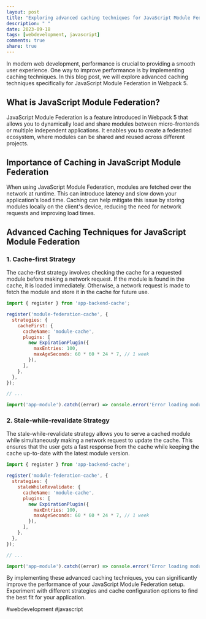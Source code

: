 ```yaml
---
layout: post
title: "Exploring advanced caching techniques for JavaScript Module Federation in Webpack 5"
description: " "
date: 2023-09-18
tags: [webdevelopment, javascript]
comments: true
share: true
---
```


In modern web development, performance is crucial to providing a smooth user experience. One way to improve performance is by implementing caching techniques. In this blog post, we will explore advanced caching techniques specifically for JavaScript Module Federation in Webpack 5.

## What is JavaScript Module Federation?

JavaScript Module Federation is a feature introduced in Webpack 5 that allows you to dynamically load and share modules between micro-frontends or multiple independent applications. It enables you to create a federated ecosystem, where modules can be shared and reused across different projects.

## Importance of Caching in JavaScript Module Federation

When using JavaScript Module Federation, modules are fetched over the network at runtime. This can introduce latency and slow down your application's load time. Caching can help mitigate this issue by storing modules locally on the client's device, reducing the need for network requests and improving load times.

## Advanced Caching Techniques for JavaScript Module Federation

### 1. Cache-first Strategy

The cache-first strategy involves checking the cache for a requested module before making a network request. If the module is found in the cache, it is loaded immediately. Otherwise, a network request is made to fetch the module and store it in the cache for future use.

```javascript
import { register } from 'app-backend-cache';

register('module-federation-cache', {
  strategies: {
    cacheFirst: {
      cacheName: 'module-cache',
      plugins: [
        new ExpirationPlugin({
          maxEntries: 100,
          maxAgeSeconds: 60 * 60 * 24 * 7, // 1 week
        }),
      ],
    },
  },
});

// ...

import('app-module').catch((error) => console.error('Error loading module:', error));
```

### 2. Stale-while-revalidate Strategy

The stale-while-revalidate strategy allows you to serve a cached module while simultaneously making a network request to update the cache. This ensures that the user gets a fast response from the cache while keeping the cache up-to-date with the latest module version.

```javascript
import { register } from 'app-backend-cache';

register('module-federation-cache', {
  strategies: {
    staleWhileRevalidate: {
      cacheName: 'module-cache',
      plugins: [
        new ExpirationPlugin({
          maxEntries: 100,
          maxAgeSeconds: 60 * 60 * 24 * 7, // 1 week
        }),
      ],
    },
  },
});

// ...

import('app-module').catch((error) => console.error('Error loading module:', error));
```

By implementing these advanced caching techniques, you can significantly improve the performance of your JavaScript Module Federation setup. Experiment with different strategies and cache configuration options to find the best fit for your application.

#webdevelopment #javascript